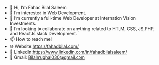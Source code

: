 - 👋 Hi, I’m Fahad Bilal Saleem
- 👀 I’m interested in Web Development.
- 🌱 I’m currently a full-time Web Developer at Internation Vision Investments.
- 💞️ I’m looking to collaborate on anything related to HTLM, CSS, JS,PHP, and ReactJs stack Development.
- 📫 How to reach me! 
- 🌐 Website:https://fahadbilal.com/ 
- 🔗 LinkedIn:https://www.linkedin.com/in/fahadbilalsaleem/
- 📧 Gmail: Bilalmughal030@gmail.com 


<!---
bilalmughal1/bilalmughal1 is a ✨ special ✨ repository because its `README.md` (this file) appears on your GitHub profile.
You can click the Preview link to take a look at your changes.
--->
